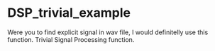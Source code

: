 # DSP_trivial_example
Were you to find explicit signal in wav file, I would definitelly use this function. Trivial Signal Processing function.
